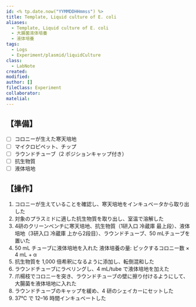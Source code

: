 ```yaml
---
id: <% tp.date.now("YYMMDDHHmmss") %>
title: Template, Liquid culture of E. coli
aliases:
  - Template, Liquid culture of E. coli
  - 大腸菌液体培養
  - 液体培養
tags:
  - Logs
  - Experiment/plasmid/liquidCulture
class:
  - LabNote
created: 
modified: 
author: []
fileClass: Experiment
collaborator: 
matelial:
---
```

## 【準備】
- [ ] コロニーが生えた寒天培地
- [ ] マイクロピペット、チップ
- [ ] ラウンドチューブ（2 ポジションキャップ付き）
- [ ] 抗生物質
- [ ] 液体培地

## 【操作】
1. コロニーが生えていることを確認し、寒天培地をインキュベータから取り出した
2. 対象のプラスミドに適した抗生物質を取り出し、室温で溶解した
3. 4研のクリーンベンチに寒天培地、抗生物質（1研入口 冷蔵庫 最上段）、液体培地（3研入口 冷蔵庫 上から2段目）、ラウンドチューブ、50 mLチューブを置いた
4. 50 mL チューブに液体培地を入れた
   液体培養の量: ピックするコロニー数 $\times$ 4 mL + α
5. 抗生物質を 1,000 倍希釈になるように添加し、転倒混和した
6. ラウンドチューブにラベリングし、4 mL/tube で液体培地を加えた
7. 爪楊枝でコロニーを突き、ラウンドチューブの壁に擦り付けるようにして、大腸菌を液体培地に入れた
8. ラウンドチューブのキャップを緩め、4 研のシェイカーにセットした
9. 37℃ で 12–16 時間インキュベートした
